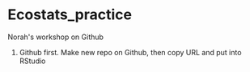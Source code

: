 # Ecostats_practice
Norah's workshop on Github

1. Github first. Make new repo on Github, then copy URL and put into RStudio
